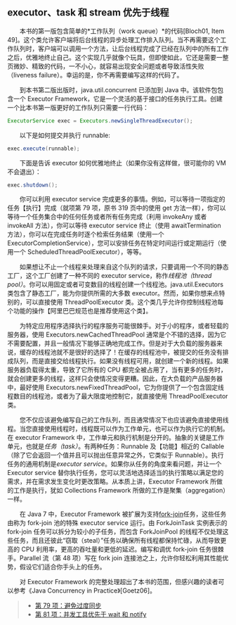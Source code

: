 ## executor、task 和 stream 优先于线程

&emsp;&emsp;本书的第一版包含简单的*工作队列（work queue）*的代码\[Bloch01, Item 49\]。这个类允许客户端将后台线程的异步处理工作排入队列。当不再需要这个工作队列时，客户端可以调用一个方法，让后台线程完成了已经在队列中的所有工作之后，优雅地终止自己。这个实现几乎就像个玩具，但即使如此，它还是需要一整页微妙、精致的代码，一不小心，就容易出现安全问题或者导致活性失败（liveness failure）。幸运的是，你不再需要编写这样的代码了。

&emsp;&emsp;到本书第二版出版时，java.util.concurrent 已添加到 Java 中。该软件包包含一个 Executor Framework，它是一个灵活的基于接口的任务执行工具。创建一个比本书第一版更好的工作队列只需要一行代码：

```java
ExecutorService exec = Executors.newSingleThreadExecutor();
```

&emsp;&emsp;以下是如何提交并执行 runnable:

```java
exec.execute(runnable);
```

&emsp;&emsp;下面是告诉 executor 如何优雅地终止（如果你没有这样做，很可能你的 VM 不会退出）：

```java
exec.shutdown();
```

&emsp;&emsp;你可以利用 executor service 完成更多的事情。例如，可以等待一项指定的任务【执行】完成（就项第 79 项，原书 319 页中的使用 get 方法一样），你可以等待一个任务集合中的任何任务或者所有任务完成（利用 invokeAny 或者 invokeAll 方法），你可以等待 executor service 终止（使用 awaitTermination 方法），你可以在完成任务时逐个检索任务结果（使用一个 ExecutorCompletionService），您可以安排任务在特定时间运行或定期运行（使用一个 ScheduledThreadPoolExecutor），等等。

&emsp;&emsp;如果想让不止一个线程来处理来自这个队列的请求，只要调用一个不同的静态工厂，这个工厂创建了一种不同的 executor service，称作*线程池（thread pool）*。你可以用固定或者可变数目的线程创建一个线程池。java.util.Executors 类包含了静态工厂，能为你提供所需的大多数 executor。然而，如果你想来点特别的，可以直接使用 ThreadPoolExecutor 类。这个类几乎允许你控制线程池每个功能的操作【阿里巴巴规范也是推荐使用这个类】。

&emsp;&emsp;为特定应用程序选择执行的程序服务可能很棘手。对于小的程序，或者轻载的服务器，使用 Executors.newCachedThreadPool 通常是个不错的选择，因为它不需要配置，并且一般情况下能够正确地完成工作。但是对于大负载的服务器来说，缓存的线程池就不是很好的选择了！在缓存的线程池中，被提交的任务没有排成队列，而是直接交给线程执行。如果没有线程可用，就创建一个新的线程。如果服务器负载得太重，导致了它所有的 CPU 都完全被占用了，当有更多的任务时，就会创建更多的线程，这样只会使情况变得更糟。因此，在大负载的产品服务器中，最好使用 Executors.newFixedThreadPool，它为你提供了一个包含固定线程数目的线程池，或者为了最大限度地控制它，就直接使用 ThreadPoolExecutor 类。

&emsp;&emsp;您不仅应该避免编写自己的工作队列，而且通常情况下也应该避免直接使用线程。当您直接使用线程时，线程既可以作为工作单元，也可以作为执行它的机制。在 executor Framework 中，工作单元和执行机制是分开的。抽象的关键是工作单元，也就是*任务（task）*。有两种任务：Runnable 及【功能】相近的 Callable（除了它会返回一个值并且可以抛出任意异常之外，它类似于 Runnable）。执行任务的通用机制是*executor service*。如果你从任务的角度来看问题，并让一个 Executor service 替你执行任务，您可以灵活地选择适当的执行策略以满足您的需求，并在需求发生变化时更改策略。从本质上讲，Executor Framework 所做的工作是执行，犹如 Collections Framework 所做的工作是聚集（aggregation）一样。

&emsp;&emsp;在 Java 7 中，Executor Framework 被扩展为支持[fork-join](https://www.ibm.com/developerworks/cn/java/j-lo-forkjoin/index.html)任务，这些任务由称为 fork-join 池的特殊 executor service 运行。由 ForkJoinTask 实例表示的 fork-join 任务可以拆分为较小的子任务，而包含 ForkJoinPool 的线程不仅处理这些任务，而且还彼此“窃取（steal）”任务以确保所有线程都保持忙碌，从而导致更高的 CPU 利用率，更高的吞吐量和更低的延迟。编写和调优 fork-join 任务很棘手。Parallel 流（第 48 项）写在 fork join 连接池之上，允许你轻松利用其性能优势，假设它们适合你手头上的任务。

&emsp;&emsp;对 Executor Framework 的完整处理超出了本书的范围，但感兴趣的读者可以参考《Java Concurrency in Practice》\[Goetz06\]。

> - [第 79 项：避免过度同步](https://gitee.com/lin-mt/effective-java-third-edition/blob/master/第11章：并发/第79项：避免过度同步.md)
> - [第 81 项：并发工具优先于 wait 和 notify](https://gitee.com/lin-mt/effective-java-third-edition/blob/master/第11章：并发/第81项：并发工具优先于wait和notify.md)

